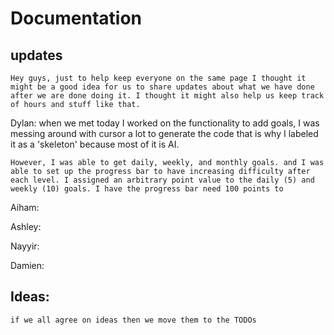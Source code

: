 # Documentation 

## updates 
    Hey guys, just to help keep everyone on the same page I thought it might be a good idea for us to share updates about what we have done after we are done doing it. I thought it might also help us keep track of hours and stuff like that. 

Dylan:
    when we met today I worked on the functionality to add goals, I was messing around with cursor a lot to generate the code that is why I labeled it as a 'skeleton' because most of it is AI. 
    
    However, I was able to get daily, weekly, and monthly goals. and I was able to set up the progress bar to have increasing difficulty after each level. I assigned an arbitrary point value to the daily (5) and weekly (10) goals. I have the progress bar need 100 points to 

Aiham:

Ashley:

Nayyir:

Damien:

## Ideas: 
    if we all agree on ideas then we move them to the TODOs
